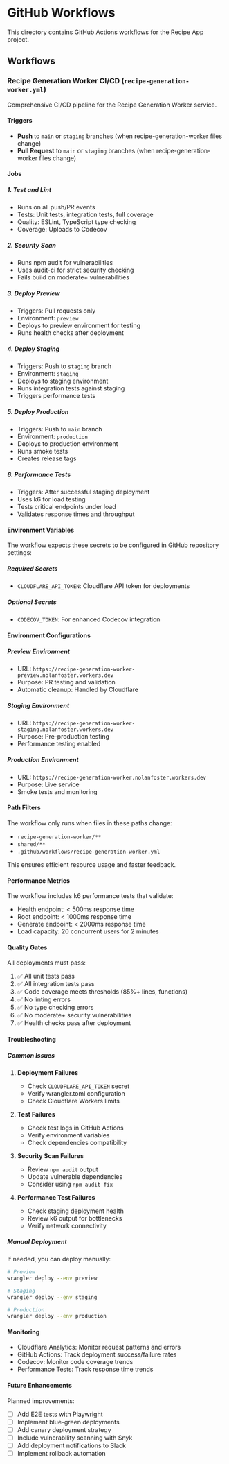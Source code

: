 # GitHub Workflows

This directory contains GitHub Actions workflows for the Recipe App project.

## Workflows

### Recipe Generation Worker CI/CD (`recipe-generation-worker.yml`)

Comprehensive CI/CD pipeline for the Recipe Generation Worker service.

#### Triggers
- **Push** to `main` or `staging` branches (when recipe-generation-worker files change)
- **Pull Request** to `main` or `staging` branches (when recipe-generation-worker files change)

#### Jobs

##### 1. Test and Lint
- Runs on all push/PR events
- Tests: Unit tests, integration tests, full coverage
- Quality: ESLint, TypeScript type checking
- Coverage: Uploads to Codecov

##### 2. Security Scan
- Runs npm audit for vulnerabilities
- Uses audit-ci for strict security checking
- Fails build on moderate+ vulnerabilities

##### 3. Deploy Preview
- Triggers: Pull requests only
- Environment: `preview`
- Deploys to preview environment for testing
- Runs health checks after deployment

##### 4. Deploy Staging
- Triggers: Push to `staging` branch
- Environment: `staging`
- Deploys to staging environment
- Runs integration tests against staging
- Triggers performance tests

##### 5. Deploy Production
- Triggers: Push to `main` branch
- Environment: `production`
- Deploys to production environment
- Runs smoke tests
- Creates release tags

##### 6. Performance Tests
- Triggers: After successful staging deployment
- Uses k6 for load testing
- Tests critical endpoints under load
- Validates response times and throughput

#### Environment Variables

The workflow expects these secrets to be configured in GitHub repository settings:

##### Required Secrets
- `CLOUDFLARE_API_TOKEN`: Cloudflare API token for deployments

##### Optional Secrets
- `CODECOV_TOKEN`: For enhanced Codecov integration

#### Environment Configurations

##### Preview Environment
- URL: `https://recipe-generation-worker-preview.nolanfoster.workers.dev`
- Purpose: PR testing and validation
- Automatic cleanup: Handled by Cloudflare

##### Staging Environment
- URL: `https://recipe-generation-worker-staging.nolanfoster.workers.dev`
- Purpose: Pre-production testing
- Performance testing enabled

##### Production Environment
- URL: `https://recipe-generation-worker.nolanfoster.workers.dev`
- Purpose: Live service
- Smoke tests and monitoring

#### Path Filters

The workflow only runs when files in these paths change:
- `recipe-generation-worker/**`
- `shared/**`
- `.github/workflows/recipe-generation-worker.yml`

This ensures efficient resource usage and faster feedback.

#### Performance Metrics

The workflow includes k6 performance tests that validate:
- Health endpoint: < 500ms response time
- Root endpoint: < 1000ms response time
- Generate endpoint: < 2000ms response time
- Load capacity: 20 concurrent users for 2 minutes

#### Quality Gates

All deployments must pass:
1. ✅ All unit tests pass
2. ✅ All integration tests pass
3. ✅ Code coverage meets thresholds (85%+ lines, functions)
4. ✅ No linting errors
5. ✅ No type checking errors
6. ✅ No moderate+ security vulnerabilities
7. ✅ Health checks pass after deployment

#### Troubleshooting

##### Common Issues

1. **Deployment Failures**
   - Check `CLOUDFLARE_API_TOKEN` secret
   - Verify wrangler.toml configuration
   - Check Cloudflare Workers limits

2. **Test Failures**
   - Check test logs in GitHub Actions
   - Verify environment variables
   - Check dependencies compatibility

3. **Security Scan Failures**
   - Review `npm audit` output
   - Update vulnerable dependencies
   - Consider using `npm audit fix`

4. **Performance Test Failures**
   - Check staging deployment health
   - Review k6 output for bottlenecks
   - Verify network connectivity

##### Manual Deployment

If needed, you can deploy manually:

```bash
# Preview
wrangler deploy --env preview

# Staging
wrangler deploy --env staging

# Production
wrangler deploy --env production
```

#### Monitoring

- Cloudflare Analytics: Monitor request patterns and errors
- GitHub Actions: Track deployment success/failure rates
- Codecov: Monitor code coverage trends
- Performance Tests: Track response time trends

#### Future Enhancements

Planned improvements:
- [ ] Add E2E tests with Playwright
- [ ] Implement blue-green deployments
- [ ] Add canary deployment strategy
- [ ] Include vulnerability scanning with Snyk
- [ ] Add deployment notifications to Slack
- [ ] Implement rollback automation
